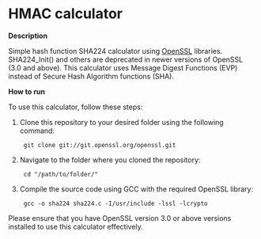 # HMAC calculator

**Description**

Simple hash function SHA224 calculator using [OpenSSL](https://www.openssl.org/docs/manmaster/man3/SHA256.html) libraries. SHA224_Init() and others are deprecated in newer versions of OpenSSL (3.0 and above). This calculator uses Message Digest Functions (EVP) instead of Secure Hash Algorithm functions (SHA). 

****How to run****

To use this calculator, follow these steps:

1. Clone this repository to your desired folder using the following command:

        git clone git://git.openssl.org/openssl.git

2. Navigate to the folder where you cloned the repository:
   
        cd "/path/to/folder/"
   
3. Compile the source code using GCC with the required OpenSSL library:

        gcc -o sha224 sha224.c -I/usr/include -lssl -lcrypto

Please ensure that you have OpenSSL version 3.0 or above versions installed to use this calculator effectively.
